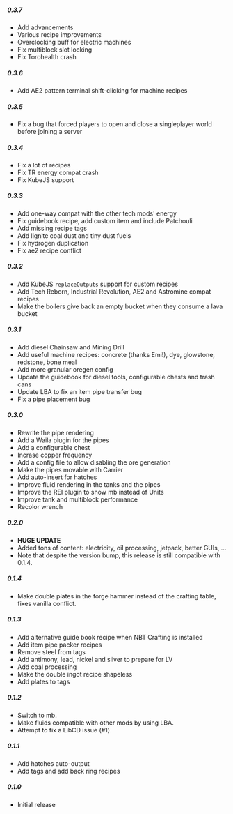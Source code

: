 ##### 0.3.7
* Add advancements
* Various recipe improvements
* Overclocking buff for electric machines
* Fix multiblock slot locking
* Fix Torohealth crash

##### 0.3.6
* Add AE2 pattern terminal shift-clicking for machine recipes

##### 0.3.5
* Fix a bug that forced players to open and close a singleplayer world before joining a server

##### 0.3.4
* Fix a lot of recipes
* Fix TR energy compat crash
* Fix KubeJS support

##### 0.3.3
* Add one-way compat with the other tech mods' energy
* Fix guidebook recipe, add custom item and include Patchouli
* Add missing recipe tags
* Add lignite coal dust and tiny dust fuels
* Fix hydrogen duplication
* Fix ae2 recipe conflict

##### 0.3.2
* Add KubeJS `replaceOutputs` support for custom recipes
* Add Tech Reborn, Industrial Revolution, AE2 and Astromine compat recipes
* Make the boilers give back an empty bucket when they consume a lava bucket

##### 0.3.1
* Add diesel Chainsaw and Mining Drill
* Add useful machine recipes: concrete (thanks Emi!), dye, glowstone, redstone, bone meal
* Add more granular oregen config
* Update the guidebook for diesel tools, configurable chests and trash cans
* Update LBA to fix an item pipe transfer bug
* Fix a pipe placement bug

##### 0.3.0
* Rewrite the pipe rendering
* Add a Waila plugin for the pipes
* Add a configurable chest
* Incrase copper frequency
* Add a config file to allow disabling the ore generation
* Make the pipes movable with Carrier
* Add auto-insert for hatches
* Improve fluid rendering in the tanks and the pipes
* Improve the REI plugin to show mb instead of Units
* Improve tank and multiblock performance
* Recolor wrench

##### 0.2.0
* **HUGE UPDATE**
* Added tons of content: electricity, oil processing, jetpack, better GUIs, ...
* Note that despite the version bump, this release is still compatible with 0.1.4.

##### 0.1.4
* Make double plates in the forge hammer instead of the crafting table, fixes vanilla conflict.

##### 0.1.3
* Add alternative guide book recipe when NBT Crafting is installed
* Add item pipe packer recipes
* Remove steel from tags
* Add antimony, lead, nickel and silver to prepare for LV
* Add coal processing
* Make the double ingot recipe shapeless
* Add plates to tags

##### 0.1.2
* Switch to mb.
* Make fluids compatible with other mods by using LBA.
* Attempt to fix a LibCD issue (#1)

##### 0.1.1
* Add hatches auto-output
* Add tags and add back ring recipes

##### 0.1.0
* Initial release
